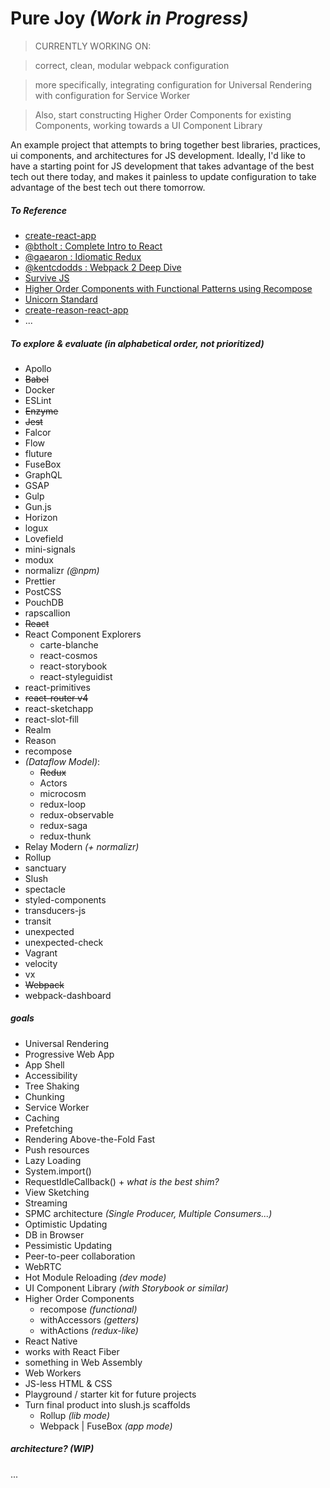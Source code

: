 # Pure Joy  *(Work in Progress)*
> CURRENTLY WORKING ON:

> correct, clean, modular webpack configuration

> more specifically,
> integrating configuration for Universal Rendering with configuration for Service Worker

> Also, start constructing Higher Order Components for existing Components, working towards a UI Component Library


An example project that attempts to bring together best libraries, practices, ui components, and architectures for JS development. Ideally, I'd like to have a starting point for JS development that takes advantage of the best tech out there today, and makes it painless to update configuration to take advantage of the best tech out there tomorrow.


##### To Reference
- [create-react-app](https://github.com/facebookincubator/create-react-app)
- [@btholt : Complete Intro to React](https://btholt.github.io/complete-intro-to-react/)
- [@gaearon : Idiomatic Redux](https://github.com/gaearon/todos)
- [@kentcdodds : Webpack 2 Deep Dive](https://github.com/kentcdodds/es6-todomvc)
- [Survive JS](http://survivejs.com)
- [Higher Order Components with Functional Patterns using Recompose](https://egghead.io/courses/higher-order-components-with-functional-patterns-using-recompose)
- [Unicorn Standard](http://unicornstandard.com/)
- [create-reason-react-app](https://github.com/knowbody/crra)
- ...


##### To explore & evaluate (in alphabetical order, not prioritized)
- Apollo
- ~~Babel~~
- Docker
- ESLint
- ~~Enzyme~~
- ~~Jest~~
- Falcor
- Flow
- fluture
- FuseBox
- GraphQL
- GSAP
- Gulp
- Gun.js
- Horizon
- logux
- Lovefield
- mini-signals
- modux
- normalizr *(@npm)*
- Prettier
- PostCSS
- PouchDB
- rapscallion
- ~~React~~
- React Component Explorers
  - carte-blanche
  - react-cosmos
  - react-storybook
  - react-styleguidist
- react-primitives
- ~~react-router v4~~
- react-sketchapp
- react-slot-fill
- Realm
- Reason
- recompose
- *(Dataflow Model)*:
  - ~~Redux~~
  - Actors
  - microcosm
  - redux-loop
  - redux-observable
  - redux-saga
  - redux-thunk
- Relay Modern *(+ normalizr)*
- Rollup
- sanctuary
- Slush
- spectacle
- styled-components
- transducers-js
- transit
- unexpected
- unexpected-check
- Vagrant
- velocity
- vx
- ~~Webpack~~
- webpack-dashboard


##### goals
- Universal Rendering
- Progressive Web App
- App Shell
- Accessibility
- Tree Shaking
- Chunking
- Service Worker
- Caching
- Prefetching
- Rendering Above-the-Fold Fast 
- Push resources
- Lazy Loading
- System.import()
- RequestIdleCallback() + *what is the best shim?*
- View Sketching
- Streaming 
- SPMC architecture  *(Single Producer, Multiple Consumers...)*
- Optimistic Updating
- DB in Browser
- Pessimistic Updating
- Peer-to-peer collaboration
- WebRTC
- Hot Module Reloading *(dev mode)*
- UI Component Library *(with Storybook or similar)*
- Higher Order Components
  - recompose *(functional)*
  - withAccessors *(getters)*
  - withActions *(redux-like)*
- React Native
- works with React Fiber
- something in Web Assembly
- Web Workers
- JS-less HTML & CSS
- Playground / starter kit for future projects
- Turn final product into slush.js scaffolds
  - Rollup *(lib mode)*
  - Webpack | FuseBox *(app mode)*


##### architecture?  *(WIP)*
...